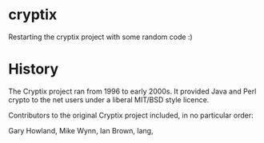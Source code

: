 cryptix
=======

Restarting the cryptix project with some random code :)

History
=======

The Cryptix project ran from 1996 to early 2000s.
It provided Java and Perl crypto to the net users under
a liberal MIT/BSD style licence.

Contributors to the original Cryptix project included,
in no particular order:

Gary Howland, Mike Wynn, Ian Brown, Iang, 